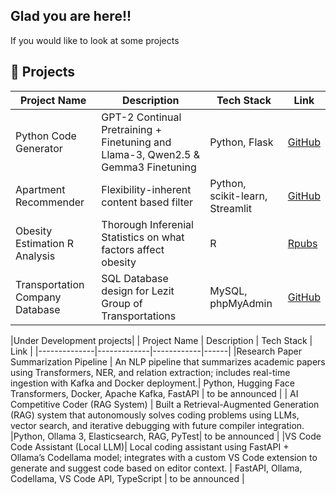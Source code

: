 ## Glad you are here!!

<!--
**Jags96/Jags96** is a ✨ _special_ ✨ repository because its `README.md` (this file) appears on your GitHub profile.

Here are some ideas to get you started:

- 🔭 I’m currently working on ...
- 🌱 I’m currently learning ...
- 👯 I’m looking to collaborate on ...
- 🤔 I’m looking for help with ...
- 💬 Ask me about ...
- 📫 How to reach me: ...
- 😄 Pronouns: ...
- ⚡ Fun fact: ...
-->

If you would like to look at some projects

## 🚀 Projects

| Project Name | Description | Tech Stack | Link |
|--------------|-------------|------------|------|
| Python Code Generator | GPT-2 Continual Pretraining + Finetuning and Llama-3, Qwen2.5 & Gemma3 Finetuning  | Python, Flask | [GitHub](https://github.com/Jags96/PythonCodeGen-Repo) |
| Apartment Recommender | Flexibility-inherent content based filter  | Python, scikit-learn, Streamlit  | [GitHub](https://github.com/Jags96/Score-Apartment-Recommender) |
| Obesity Estimation R Analysis | Thorough Inferenial Statistics on what factors affect obesity | R | [Rpubs](https://rpubs.com/jagath_96/1255622) |
| Transportation Company Database| SQL Database design for Lezit Group of Transportations | MySQL, phpMyAdmin | [GitHub](https://github.com/Jags96/transportation_company_database) |

|Under Development projects|
| Project Name | Description | Tech Stack | Link |
|--------------|-------------|------------|------|
|Research Paper Summarization Pipeline   |  An NLP pipeline that summarizes academic papers using Transformers, NER, and relation extraction; includes real-time ingestion with Kafka and Docker deployment.| Python, Hugging Face Transformers, Docker, Apache Kafka, FastAPI   |  to be announced |
| AI Competitive Coder (RAG System)  | Built a Retrieval-Augmented Generation (RAG) system that autonomously solves coding problems using LLMs, vector search, and iterative debugging with future compiler integration. |Python, Ollama 3, Elasticsearch, RAG, PyTest|  to be announced |
|VS Code Code Assistant (Local LLM)| Local coding assistant using FastAPI + Ollama’s Codellama model; integrates with a custom VS Code extension to generate and suggest code based on editor context. |  FastAPI, Ollama, Codellama, VS Code API, TypeScript | to be announced  |


